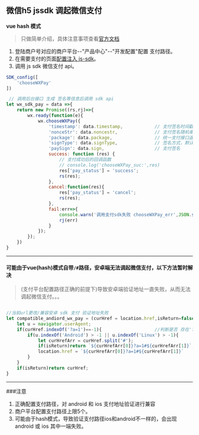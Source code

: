 ## 微信h5 jssdk 调起微信支付

**vue hash 模式**  

> 只做简单介绍，具体注意事项查看[官方文档](https://mp.weixin.qq.com/wiki?t=resource/res_main&id=mp1421141115)



1. 登陆商户号对应的商户平台--"产品中心"--"开发配置"配置 支付路径。
2. 在需要支付的页面[配置注入 js-sdk](./jssdk_config.md)。
3. 调用 js sdk 微信支付 api。

```js
SDK_config([
    'chooseWXPay'
])

 // 调用后台接口 生成 签名等信息后调用 sdk api
let wx_sdk_pay = data =>{
    return new Promise((rs,rj)=>{
        wx.ready(function(e){
            wx.chooseWXPay({
                'timestamp': data.timestamp,            // 支付签名时间戳，注意微信jssdk中的所有使用timestamp字段均为小写。但最新版的支付后台生成签名使用的timeStamp字段名需大写其中的S字符
                'nonceStr': data.noncestr,              // 支付签名随机串，不长于 32 位
                'package': data.package,                // 统一支付接口返回的prepay_id参数值，提交格式如：prepay_id=\*\*\*）
                'signType': data.signType,              // 签名方式，默认为'SHA1'，使用新版支付需传入'MD5'
                'paySign': data.sign,                   // 支付签名
                success: function (res) {
                    // 支付成功后的回调函数
                    // console.log('chooseWXPay_suc:',res)
                    res['pay_status'] = 'success';
                    rs(res);
                },
                cancel:function(res){
                    res['pay_status'] = 'cancel';
                    rs(res);
                },
                fail:err=>{
                    console.warn('调用支付sdk失败 chooseWXPay_err',JSON.stringify(err))
                    rj(err)
                }
            });
        });
    })
}

```
---

#### **可能由于vue(hash)模式自带`/#`路径，安卓端无法调起微信支付，以下方法暂时解决**   

>(支付平台配置路径正确的前提下)导致安卓端验证地址一直失败，从而无法调起微信支付。。。


```js

//当前url更改/兼容安卓 sdk 支付 验证地址失败
let compatible_andiord_wx_pay = (curHref = location.href,isReturn=false)=>{
    let u = navigator.userAgent;
    if(curHref.indexOf('?a=1')==-1){                    //判断是否 存在'?a=1'忽略后面参数/识别为当前目录生成订单（兼容安卓）
    	if(u.indexOf('Android') > -1 || u.indexOf('Linux') > -1){
            let curHrefArr = curHref.split('#');
            if(isReturn)return `${curHrefArr[0]}?a=1#${curHrefArr[1]}`;
    		location.href = `${curHrefArr[0]}?a=1#${curHrefArr[1]}`
    	}
    }
    if(isReturn)return curHref;
}

```

---

###注意

1. 正确配置支付路径，对 android 和 ios 支付地址验证进行兼容
2. 商户平台配置支付路径上限5个。
3. 可能由于hash模式，导致验证支付路径ios和android不一样的，会出现android 或 ios 其中一端失败。